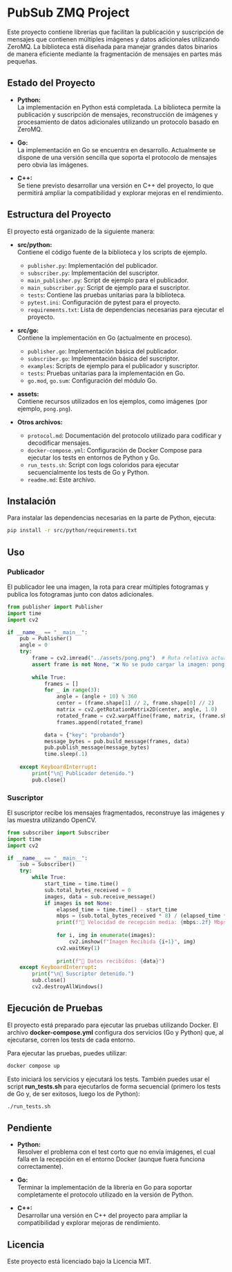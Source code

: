 # PubSub ZMQ Project

Este proyecto contiene librerías que facilitan la publicación y suscripción de mensajes que contienen múltiples imágenes y datos adicionales utilizando ZeroMQ. La biblioteca está diseñada para manejar grandes datos binarios de manera eficiente mediante la fragmentación de mensajes en partes más pequeñas.

## Estado del Proyecto

- **Python:**  
  La implementación en Python está completada. La biblioteca permite la publicación y suscripción de mensajes, reconstrucción de imágenes y procesamiento de datos adicionales utilizando un protocolo basado en ZeroMQ.

- **Go:**  
  La implementación en Go se encuentra en desarrollo. Actualmente se dispone de una versión sencilla que soporta el protocolo de mensajes pero obvia las imágenes.

- **C++:**  
  Se tiene previsto desarrollar una versión en C++ del proyecto, lo que permitirá ampliar la compatibilidad y explorar mejoras en el rendimiento.

## Estructura del Proyecto

El proyecto está organizado de la siguiente manera:

- **src/python:**  
  Contiene el código fuente de la biblioteca y los scripts de ejemplo.
  - `publisher.py`: Implementación del publicador.
  - `subscriber.py`: Implementación del suscriptor.
  - `main_publisher.py`: Script de ejemplo para el publicador.
  - `main_subscriber.py`: Script de ejemplo para el suscriptor.
  - `tests`: Contiene las pruebas unitarias para la biblioteca.
  - `pytest.ini`: Configuración de pytest para el proyecto.
  - `requirements.txt`: Lista de dependencias necesarias para ejecutar el proyecto.

- **src/go:**  
  Contiene la implementación en Go (actualmente en proceso).
  - `publisher.go`: Implementación básica del publicador.
  - `subscriber.go`: Implementación básica del suscriptor.
  - `examples`: Scripts de ejemplo para el publicador y suscriptor.
  - `tests`: Pruebas unitarias para la implementación en Go.
  - `go.mod`, `go.sum`: Configuración del módulo Go.

- **assets:**  
  Contiene recursos utilizados en los ejemplos, como imágenes (por ejemplo, `pong.png`).

- **Otros archivos:**
  - `protocol.md`: Documentación del protocolo utilizado para codificar y decodificar mensajes.
  - `docker-compose.yml`: Configuración de Docker Compose para ejecutar los tests en entornos de Python y Go.
  - `run_tests.sh`: Script con logs coloridos para ejecutar secuencialmente los tests de Go y Python.
  - `readme.md`: Este archivo.

## Instalación

Para instalar las dependencias necesarias en la parte de Python, ejecuta:

```bash
pip install -r src/python/requirements.txt
```

## Uso

### Publicador

El publicador lee una imagen, la rota para crear múltiples fotogramas y publica los fotogramas junto con datos adicionales.

```python
from publisher import Publisher
import time
import cv2

if __name__ == "__main__":
    pub = Publisher()
    angle = 0
    try:
        frame = cv2.imread("../assets/pong.png")  # Ruta relativa actualizada
        assert frame is not None, "❌ No se pudo cargar la imagen: pong.png"
            
        while True:
            frames = []
            for _ in range(3):
                angle = (angle + 10) % 360
                center = (frame.shape[1] // 2, frame.shape[0] // 2)
                matrix = cv2.getRotationMatrix2D(center, angle, 1.0)
                rotated_frame = cv2.warpAffine(frame, matrix, (frame.shape[1], frame.shape[0]))
                frames.append(rotated_frame)

            data = {"key": "probando"}
            message_bytes = pub.build_message(frames, data)
            pub.publish_message(message_bytes)
            time.sleep(.1)
            
    except KeyboardInterrupt:
        print("\n🛑 Publicador detenido.")
        pub.close()
```

### Suscriptor

El suscriptor recibe los mensajes fragmentados, reconstruye las imágenes y las muestra utilizando OpenCV.

```python
from subscriber import Subscriber
import time
import cv2

if __name__ == "__main__":
    sub = Subscriber()
    try:
        while True:
            start_time = time.time()
            sub.total_bytes_received = 0
            images, data = sub.receive_message()
            if images is not None:
                elapsed_time = time.time() - start_time
                mbps = (sub.total_bytes_received * 8) / (elapsed_time * 1_000_000)
                print(f"🚀 Velocidad de recepción media: {mbps:.2f} Mbps")
                
                for i, img in enumerate(images):
                    cv2.imshow(f"Imagen Recibida {i+1}", img)
                cv2.waitKey(1)
                
                print(f"📄 Datos recibidos: {data}")
    except KeyboardInterrupt:
        print("\n🛑 Suscriptor detenido.")
        sub.close()
        cv2.destroyAllWindows()
```

## Ejecución de Pruebas

El proyecto está preparado para ejecutar las pruebas utilizando Docker. El archivo **docker-compose.yml** configura dos servicios (Go y Python) que, al ejecutarse, corren los tests de cada entorno.

Para ejecutar las pruebas, puedes utilizar:

```bash
docker compose up
```

Esto iniciará los servicios y ejecutará los tests. También puedes usar el script **run_tests.sh** para ejecutarlos de forma secuencial (primero los tests de Go y, de ser exitosos, luego los de Python):

```bash
./run_tests.sh
```

## Pendiente

- **Python:**  
  Resolver el problema con el test corto que no envía imágenes, el cual falla en la recepción en el entorno Docker (aunque fuera funciona correctamente).

- **Go:**  
  Terminar la implementación de la librería en Go para soportar completamente el protocolo utilizado en la versión de Python.

- **C++:**  
  Desarrollar una versión en C++ del proyecto para ampliar la compatibilidad y explorar mejoras de rendimiento.

## Licencia

Este proyecto está licenciado bajo la Licencia MIT.

